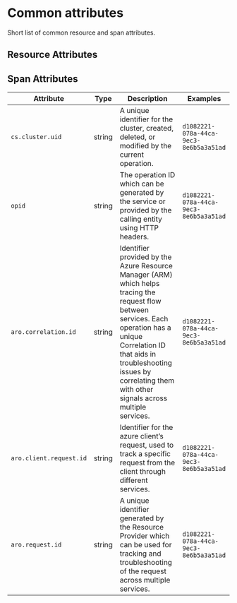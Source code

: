 # Common attributes

Short list of common resource and span attributes.

## Resource Attributes

## Span Attributes

| Attribute               | Type   | Description                                                                                | Examples                               |
|-------------------------|--------|--------------------------------------------------------------------------------------------|----------------------------------------|
| `cs.cluster.uid`        | string | A unique identifier for the cluster, created, deleted, or modified by the current operation. | `d1082221-078a-44ca-9ec3-8e6b5a3a51ad` |
| `opid`                  | string | The operation ID which can be generated by the service or provided by the calling entity using HTTP headers. | `d1082221-078a-44ca-9ec3-8e6b5a3a51ad` |
| `aro.correlation.id`    | string | Identifier provided by the Azure Resource Manager (ARM) which helps tracing the request flow between services. Each operation has a unique Correlation ID that aids in troubleshooting issues by correlating them with other signals across multiple services.  | `d1082221-078a-44ca-9ec3-8e6b5a3a51ad` |
| `aro.client.request.id` | string | Identifier for the azure client’s request, used to track a specific request from the client through different services. | `d1082221-078a-44ca-9ec3-8e6b5a3a51ad` |
| `aro.request.id`        | string | A unique identifier generated by the Resource Provider which can be used for tracking and troubleshooting of the request across multiple services. | `d1082221-078a-44ca-9ec3-8e6b5a3a51ad` |

